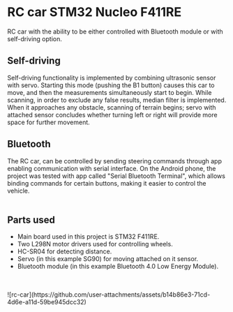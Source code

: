 <h1>RC car STM32 Nucleo F411RE</h1>
RC car with the ability to be either controlled with Bluetooth module or with self-driving option.

<h2>Self-driving</h2>
Self-driving functionality is implemented by combining ultrasonic sensor with servo. Starting this mode (pushing the B1 button) causes this car to move, and then the measurements simultaneously  start to begin.
While scanning, in order to exclude any false results, median filter is implemented. When it approaches any obstacle, scanning of terrain begins; servo with attached sensor concludes whether turning left or right will provide more space for further movement.
<h2>Bluetooth</h2>
The RC car, can be controlled by sending steering commands through app enabling communication with serial interface. On the Android phone, the project was tested with app called "Serial Bluetooth Terminal", which allows binding commands for certain buttons, making it easier to control the vehicle.
<br>
<br>
<h2>Parts used</h2>
<ul>
<li>Main board used in this project is STM32 F411RE.</li>
<li>Two L298N motor drivers used for controlling wheels.</li>
<li>HC-SR04 for detecting distance.</li>
<li>Servo (in this example SG90) for moving attached on it sensor.</li>
<li>Bluetooth module (in this example Bluetooth 4.0 Low Energy Module).</li>
</ul>
<br><br>
![rc-car](https://github.com/user-attachments/assets/b14b86e3-71cd-4d6e-a11d-59be945dcc32)
